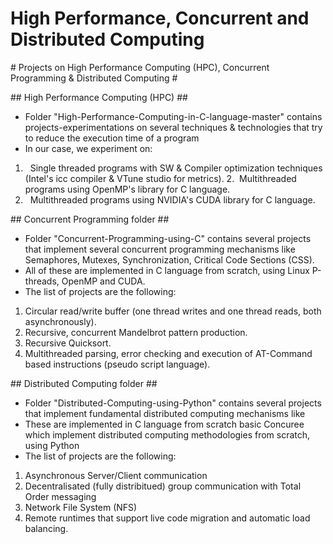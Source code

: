 # High Performance, Concurrent and Distributed Computing 

\# Projects on High Performance Computing (HPC), Concurrent Programming \& Distributed Computing #


\## High Performance Computing (HPC) ##
* Folder "High-Performance-Computing-in-C-language-master" contains projects-experimentations on several techniques \& technologies that try to reduce the execution time of a program
* In our case, we experiment on:
1.  	Single threaded programs with SW \& Compiler optimization techniques (Intel's icc compiler \& VTune studio for metrics).
2. 	Multithreaded programs using OpenMP's library for C language.
3.  	Multithreaded programs using NVIDIA's CUDA library for C language.


\## Concurrent Programming folder ##
* Folder "Concurrent-Programming-using-C" contains several projects that implement several concurrent programming mechanisms like Semaphores, Mutexes, Synchronization, Critical Code Sections (CSS).
* All of these are implemented in C language from scratch, using Linux P-threads, OpenMP and CUDA.
* The list of projects are the following:
1. Circular read/write buffer (one thread writes and one thread reads, both asynchronously).
2. Recursive, concurrent Mandelbrot pattern production.
3. Recursive Quicksort.
4. Multithreaded parsing, error checking and execution of AT-Command based instructions (pseudo script language).

\## Distributed Computing folder ##
* Folder "Distributed-Computing-using-Python" contains several projects that implement fundamental distributed computing mechanisms like
* These are implemented in C language from scratch basic Concuree which implement distributed computing methodologies from scratch, using Python
* The list of projects are the following:
1. Asynchronous Server/Client communication
2. Decentralisated (fully distribitued) group communication with Total Order messaging
3. Network File System (NFS)
4. Remote runtimes that support live code migration and automatic load balancing.

 


